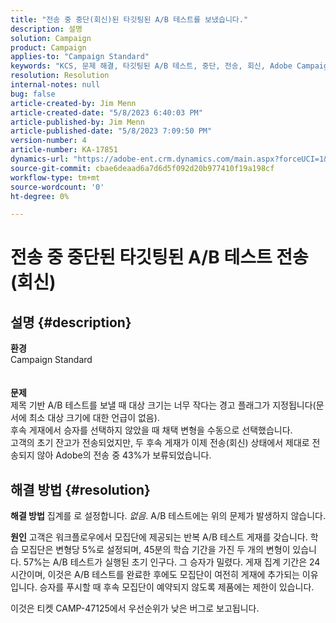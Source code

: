 ```yaml
---
title: "전송 중 중단(회신)된 타깃팅된 A/B 테스트를 보냈습니다."
description: 설명
solution: Campaign
product: Campaign
applies-to: "Campaign Standard"
keywords: "KCS, 문제 해결, 타깃팅된 A/B 테스트, 중단, 전송, 회신, Adobe Campaign Standard, ACS"
resolution: Resolution
internal-notes: null
bug: false
article-created-by: Jim Menn
article-created-date: "5/8/2023 6:40:03 PM"
article-published-by: Jim Menn
article-published-date: "5/8/2023 7:09:50 PM"
version-number: 4
article-number: KA-17851
dynamics-url: "https://adobe-ent.crm.dynamics.com/main.aspx?forceUCI=1&pagetype=entityrecord&etn=knowledgearticle&id=828ce3bb-cfed-ed11-8849-6045bd006c82"
source-git-commit: cbae6deaad6a7d6d5f092d20b977410f19a198cf
workflow-type: tm+mt
source-wordcount: '0'
ht-degree: 0%

---
```


# 전송 중 중단된 타깃팅된 A/B 테스트 전송(회신)

## 설명 {#description}

<b>환경</b>
<br>Campaign Standard
<br> <br><br><b>문제</b>
<br>제목 기반 A/B 테스트를 보낼 때 대상 크기는 너무 작다는 경고 플래그가 지정됩니다(문서에 최소 대상 크기에 대한 언급이 없음).
<br>후속 게재에서 승자를 선택하지 않았을 때 채택 변형을 수동으로 선택했습니다.
<br>고객의 초기 잔고가 전송되었지만, 두 후속 게재가 이제 전송(회신) 상태에서 제대로 전송되지 않아 Adobe의 전송 중 43%가 보류되었습니다.<br>

## 해결 방법 {#resolution}


<b>해결 방법</b>
집계를 로 설정합니다. *없음*.
A/B 테스트에는 위의 문제가 발생하지 않습니다.

<b>원인</b>
고객은 워크플로우에서 모집단에 제공되는 반복 A/B 테스트 게재를 갖습니다.
학습 모집단은 변형당 5%로 설정되며, 45분의 학습 기간을 가진 두 개의 변형이 있습니다.
57%는 A/B 테스트가 실행된 초기 인구다. 그 승자가 밀렸다.
게재 집계 기간은 24시간이며, 이것은 A/B 테스트를 완료한 후에도 모집단이 여전히 게재에 추가되는 이유입니다.
승자를 푸시할 때 후속 모집단이 예약되지 않도록 제품에는 제한이 있습니다.

이것은 티켓 CAMP-47125에서 우선순위가 낮은 버그로 보고됩니다.
